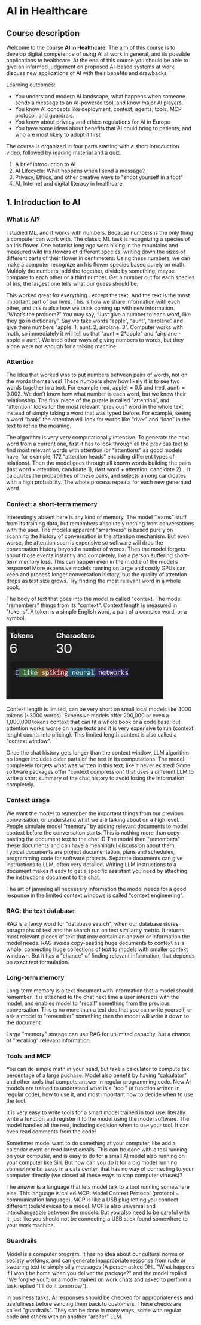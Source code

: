 # AI in Healthcare

## Course description

Welcome to the course **AI in Healthcare**! The aim of this course is to develop digital competence of using AI at work in general, and its possible applications to healthcare. At the end of this course you should be able to give an informed judgement on proposed AI-based systems at work, discuss new applications of AI with their benefits and drawbacks.

Learning outcomes:

* You understand modern AI landscape, what happens when someone sends a message to an AI-powered tool, and know major AI players.
* You know AI concepts like deployment, context, agents, tools, MCP protocol, and guardrais.
* You know about privacy and ethics regulations for AI in Europe
* You have some ideas about benefits that AI could bring to patients, and who are most likely to adopt it first

The course is organized in four parts starting with a short introduction video, followed by reading material and a quiz.

1. A brief introduction to AI
2. AI Lifecycle: What happens when I send a message?
3. Privacy, Ethics, and other creative ways to "shoot yourself in a foot"
4. AI, Internet and digital literacy in healthcare



## 1. Introduction to AI

### What is AI?

I studied ML, and it works with numbers. Because numbers is the only thing a computer can work with. The classic ML task is recognizing a species of an Iris flower. One botanist long ago went hiking in the mountains and measured wild Iris flowers of different species, writing down the sizes of different parts of their flower in centimeters. Using these numbers, we can make a computer recognize an Iris flower species based purely on math. Multiply the numbers, add the together, divide by something, maybe compare to each other or a third number. Get a number out for each species of iris, the largest one tells what our guess should be.

This worked great for everything.. except the text. And the text is the most important part of our lives. This is how we share information with each other, and this is also how we think coming up with new information. “What’s the problem?” You may say, “Just give a number to each word, like they go in dictionary”. Say we take words “apple”, “aunt”, “airplane” and give them numbers “apple: 1, aunt: 2, airplane: 3”. Computer works with math, so immediately it will tell us that “aunt = 2*apple" and “airplane - apple = aunt”. We tried other ways of giving numbers to words, but they alone were not enough for a talking machine.

### Attention

The idea that worked was to put numbers between pairs of words, not on the words themselves! These numbers show how likely it is to see two words together in a text. For example (red, apple) = 0.5 and (red, aunt) = 0.002. We don’t know how what number is each word, but we know their relationship. The final piece of the puzzle is called “attention”, and “attention” looks for the most relevant “previous” word in the whole text instead of simply taking a word that was typed before. For example, seeing a word “bank” the attention will look for words like “river” and “loan” in the text to refine the meaning. 

The algorithm is very very computationally intensive. To generate the next word from a current one, first it has to look through all the previous text to find most relevant words with attention (or “attentions” as good models have, for example, 172 “attention heads” encoding different types of relations). Then the model goes through all known words building the pairs (last word + attention, candidate 1), (last word + attention, candidate 2)… It calculates the probabilities of these pairs, and selects among candidates with a high probability. The whole process repeats for each new generated word.

### Context: a short-term memory

Interestingly absent here is any kind of memory. The model “learns” stuff from its training data, but remembers absolutely nothing from conversations with the user. The model’s apparent “smartness” is based purely on scanning the history of conversation in the attention mechanism. But even worse, the attention scan is expensive so software will drop the conversation history beyond a number of words. Then the model forgets about those events instantly and completely, like a person suffering short-term memory loss. This can happen even in the middle of the model’s response! More expensive models running on large and costly GPUs can keep and process longer conversation history, but the quality of attention drops as text size grows. Try finding the most relevant word in a whole book.

The body of text that goes into the model is called "context. The model "remembers" things from its "context". Context length is measured in "tokens". A token is a simple English word, a part of a complex word, or a symbol. 

![tokens](tokens.webp)

Context length is limited, can be very short on small local models like 4000 tokens (~3000 words). Expensive models offer 200,000 or even a 1,000,000 tokens context that can fit a whole book or a code base, but attention works worse on huge texts and it is very expensive to run (context lenght counts into pricing). This limited length context is also called a "context window".

Once the chat history gets longer than the context window, LLM algorithm no longer includes older parts of the text in its computations. The model completely forgets what was written in this text, like it never existed! Some software packages offer "context compression" that uses a different LLM to write a short summary of the chat history to avoid losing the information completely. 

### Context usage

We want the model to remember the important things from our previous conversation, or understand what we are talking about on a high level. People simulate model “memory” by adding relevant documents to model context before the conversation starts. This is nothing more than copy-pasting the document text to the chat :D  The model then "remembers" these documents and can have a meaningful discussion about them. Typical documents are project documentation, plans and schedules, programming code for software projects. Separate documents can give instructions to LLM, often very detailed. Writing LLM instructions to a document makes it easy to get a specific assistant you need by attaching the instructions document to the chat.

The art of jamming all necessary information the model needs for a good response in the limited context windows is called “context engineering”.

### RAG: the text database

RAG is a fancy word for "database search", when our database stores paragraphs of text and the search run on text similarity metric. It returns most relevant pieces of text that may contain an answer or information the model needs. RAG avoids copy-pasting huge documents to context as a whole, connecting huge collections of text to models with smaller context windown. But it has a "chance" of finding relevant information, that depends on exact text formulation.

### Long-term memory

Long-term memory is a text document with information that a model should remember. It is attached to the chat next time a user interacts with the model, and enables model to "recall" something from the previous conversation. This is no more than a text doc that you can write yourself, or ask a model to "remember" something then the model will write it down to the document.

Large "memory" storage can use RAG for unlimited capacity, but a chance of "recalling" relevant information.

### Tools and MCP

You can do simple math in your head, but take a calculator to compute tax percentage of a large puchase. Model also benefit by having "calculator" and other tools that compute answer in regular programming code. New AI models are trained to understand what is a "tool" (a function written in regular code), how to use it, and most important how to decide when to use the tool.

It is very easy to write tools for a smart model trained in tool use: literally write a function and register it to the model using the model software. The model handles all the rest, including decision when to use your tool. It can even read comments from the code!

Sometimes model want to do something at your computer, like add a calendar event or read latest emails. This can be done with a tool running on your computer, and is easy to do for a small AI model also running on your computer like Siri. But how can you do it for a big model running somewhere far away in a data center, that has no way of connecting to your computer directly (we closed all these ways to stop computer viruses)? 

The answer is a language that lets model talk to a tool running somewhere else. This language is called MCP: Model Context Protocol (protocol ~ communication language). MCP is like a USB plug letting you connect different tools/devices to a model. MCP is also universal and interchangeable between the models. But you also need to be careful with it, just like you should not be connecting a USB stick found somewhere to your work machine.

### Guardrails

Model is a computer program. It has no idea about our cultural norms or society workings, and can generate inappropriate response from rude or swearing text to simply silly messages (A person asked DHL "What happens if I won't be home when you deliver the package?" and the model replied "We forgive you"; or a model trained on work chats and asked to perform a task replied "I'll do it tomorrow").

In business tasks, AI responses should be checked for appropriateness and usefullness before sending them back to customers. These checks are called "guardrails". They can be done in many ways, some with regular code and others with an another "arbiter" LLM.

